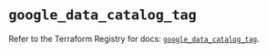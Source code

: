 # `google_data_catalog_tag`

Refer to the Terraform Registry for docs: [`google_data_catalog_tag`](https://registry.terraform.io/providers/drfaust92/google/4.16.4/docs/resources/data_catalog_tag).
